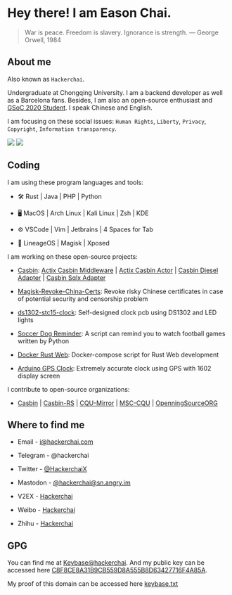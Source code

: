 # Hey there! I am Eason Chai.

> War is peace. Freedom is slavery. Ignorance is strength. ― George Orwell, 1984

## About me

Also known as `Hackerchai`.

Undergraduate at Chongqing University. I am a backend developer as well as a Barcelona fans. Besides, I am also an open-source enthusiast and [GSoC 2020 Student](https://summerofcode.withgoogle.com/projects/#5810607317581824). I speak Chinese and English.

I am focusing on these social issues: `Human Rights`, `Liberty`, `Privacy`, `Copyright`, `Information transparency`.

[![](https://cdn.jsdelivr.net/npm/hackerchai@0.2.2/homepage/github.svg)](https://github.com/hackerchai)    [![](https://cdn.jsdelivr.net/npm/hackerchai@0.2.2/homepage/blog.svg)](https://blog.hackerchai.com)

## Coding

I am using these program languages and tools:

- 🛠️  Rust | Java | PHP | Python


- 🖥️  MacOS | Arch Linux | Kali Linux | Zsh | KDE


- ⚙️️  VSCode | Vim | Jetbrains | 4 Spaces for Tab


- 📱️  LineageOS | Magisk | Xposed


I am working on these open-source projects:

- [Casbin](https://casbin.org): [Actix Casbin Middleware](https://github.com/casbin-rs/actix-casbin-auth)  |  [Actix Casbin Actor](https://github.com/casbin-rs/actix-casbin)  |  [Casbin Diesel Adapter](https://github.com/casbin-rs/diesel-adapter)  |  [Casbin Sqlx Adapter](https://github.com/casbin-rs/sqlx-adapter)


- [Magisk-Revoke-China-Certs](https://github.com/hackerchai/Magisk-Revoke-China-Certs): Revoke risky Chinese certificates in case of potential security and censorship problem


- [ds1302-stc15-clock](https://github.com/hackerchai/ds1302-stc15-clock): Self-designed clock pcb using DS1302 and LED lights


- [Soccer Dog Reminder](https://github.com/hackerchai/soccer_dog_reminder): A script can remind you to watch football games written by Python


- [Docker Rust Web](https://github.com/hackerchai/docker-rust-web): Docker-compose script for Rust Web development


- [Arduino GPS Clock](https://github.com/hackerchai/arduino-1602-gps-clock): Extremely accurate clock using GPS with 1602 display screen


I contribute to open-source organizations:

- [Casbin](https://github.com/casbin)    |    [Casbin-RS](https://github.com/casbin-rs)    |    [CQU-Mirror](https://mirrors.cqu.edu.cn/)    |    [MSC-CQU](https://github.com/MSC-CQU)    |    [OpenningSourceORG](https://github.com/OpeningSourceORG)


## Where to find me

- Email - [i@hackerchai.com](mailto:i@hackerchai.com)


- Telegram - @hackerchai


- Twitter - [@HackerchaiX](https://twitter.com/hackerchaiX)


- Mastodon - [@hackerchai@sn.angry.im](https://sn.angry.im/@hackerchai)


- V2EX - [Hackerchai](https://www.v2ex.com/member/Hackerchai)


- Weibo - [Hackerchai](https://weibo.com/hackerchai)


- Zhihu - [Hackerchai](http://www.zhihu.com/people/chai-yi-cheng-11/)


## GPG

You can find me at [Keybase@hackerchai](https://keybase.io/hackerchai). And my public key can be accessed here [C8F8CE8A31B9CB559D8A555B8D63427716F4A85A](https://hackerchai.com/pgp_keys.asc).

My proof of this domain can be accessed here [keybase.txt](https://hackerchai.com/keybase.txt)